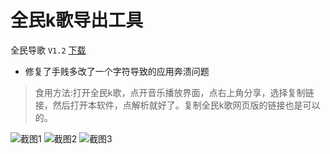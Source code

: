# 全民k歌导出工具

全民导歌 `V1.2`  [下载](https://github.com/zaxtyson/qmkg/raw/master/files/全民导歌_1.2.apk)

* 修复了手贱多改了一个字符导致的应用奔溃问题

> 食用方法:打开全民k歌，点开音乐播放界面，点右上角分享，选择复制链接，然后打开本软件，点解析就好了。复制全民k歌网页版的链接也是可以的。

![截图1](https://github.com/zaxtyson/qmkg/raw/master/files/1.jpg)
![截图2](https://github.com/zaxtyson/qmkg/raw/master/files/2.jpg)
![截图3](https://github.com/zaxtyson/qmkg/raw/master/files/3.jpg)

